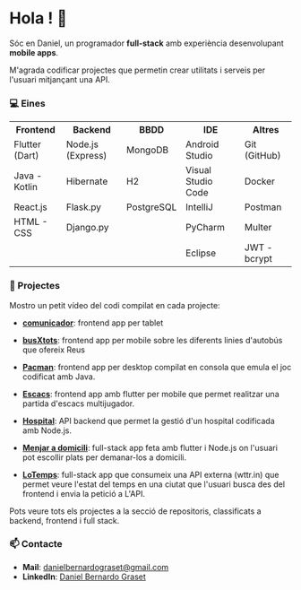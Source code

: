 # Hola ! 👋

Sóc en Daniel, un programador **full-stack** amb experiència desenvolupant **mobile apps**.  

M'agrada codificar projectes que permetin crear utilitats i serveis per l'usuari mitjançant una API.

### 💻 Eines

<table>
  <tr>
    <th><strong>Frontend</strong></th>
    <th><strong>Backend</strong></th>
    <th><strong>BBDD</strong></th>
    <th><strong>IDE</strong></th>
    <th><strong>Altres</strong></th>
  </tr>
  <tr>
    <td>Flutter (Dart)</td>
    <td>Node.js (Express)</td>
    <td>MongoDB</td>
    <td>Android Studio</td>
    <td>Git (GitHub)</td>
  </tr>
  <tr>
    <td>Java - Kotlin</td>
    <td>Hibernate</td>
    <td>H2</td>
    <td>Visual Studio Code</td>
    <td>Docker</td>
  </tr>
  <tr>
    <td>React.js</td>
    <td>Flask.py</td>
    <td>PostgreSQL</td>
    <td>IntelliJ</td>
    <td>Postman</td>
  </tr>
  <tr>
    <td>HTML - CSS</td>
    <td>Django.py</td>
    <td></td>
    <td>PyCharm</td>
    <td>Multer</td>
  </tr>  
  <tr>
    <td></td>
    <td></td>
    <td></td>
    <td>Eclipse</td>
    <td>JWT - bcrypt</td>
  </tr>
</table>


### 🚀 Projectes

Mostro un petit vídeo del codi compilat en cada projecte:


 
- **[comunicador](https://github.com/db110513/frontend/tree/main/java/jocs/jocs2D/pacman)**: frontend app per tablet

- **[busXtots](https://github.com/db110513/frontend/tree/main/flutter/busXtots)**: frontend app per mobile sobre les diferents linies d'autobús que ofereix Reus

- **[Pacman](https://github.com/db110513/frontend/tree/main/java/jocs/jocs2D/pacman)**: frontend app per desktop compilat en consola que emula el joc codificat amb Java.
 
- **[Escacs](https://github.com/db110513/frontend/tree/main/flutter/escacs)**: frontend app amb flutter per mobile que permet realitzar una partida d'escacs multijugador.

- **[Hospital](https://github.com/db110513/backend/tree/main/APIs/.js/Node.js/hospital)**: API backend que permet la gestió d'un hospital codificada amb Node.js.

- **[Menjar a domicili](https://github.com/db110513/fullstack/tree/main/flutterNode.js/compraMenjar)**: full-stack app feta amb flutter i Node.js on l'usuari pot escollir plats per demanar-los a domicili.

- **[LoTemps](https://github.com/db110513/fullstack/tree/main/flutterNode.js/loTemps)**: full-stack app que consumeix una API externa (wttr.in) que permet veure l'estat del temps en una ciutat que l'usuari busca des del frontend i envia la petició a L'API.


Pots veure tots els projectes a la secció de repositoris, classificats a backend, frontend i full stack.

### 📫 Contacte

- **Mail**: danielbernardograset@gmail.com
- **LinkedIn**: [Daniel Bernardo Graset](https://www.linkedin.com/in/daniel-bernardo-graset-37b36827b/)
